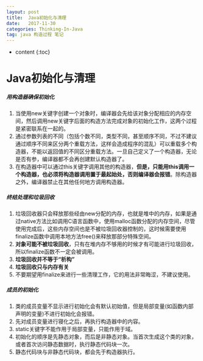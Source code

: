 ```yaml
---
layout: post
title:  Java初始化与清理
date:   2017-11-30
categories: Thinking-In-Java
tag: java 构造过程 笔记
---
```


* content
{:toc}


# Java初始化与清理

##### 用构造器确保初始化
1. 当使用new关键字创建一个对象时，编译器会先给该对象分配相应的内存空间，然后调用new关键字后面的构造方法完成对象的初始化工作，这两个过程是紧密联系在一起的。  
2. 通过参数列表的不同（包括个数不同，类型不同，甚至顺序不同，不过不建议通过顺序不同来区分两个重载方法，这样会造成程序的混乱）可以重载多个构造器，不能以返回值的不同区分重载方法。一旦自己定义了一个构造器，无论是否有参，编译器都不会再创建默认构造器了。  
3. 在构造器中可以通过this关键字调用其他的构造器，<strong>但是，只能用this调用一个构造器，也必须将构造器调用置于最起始处，否则编译器会报错</strong>。除构造器之外，编译器禁止在其他任何地方调用构造器。

##### 终结处理和垃圾回收
1. 垃圾回收器只会释放那些经由new分配的内存，也就是堆中的内存，如果是通过native方法比如调用C语言函数中，使用malloc函数分配的内存空间，尽管使用完成后，这些内存空间也是不被垃圾回收器控制的，这时候需要使用finalize函数中调用本地方法free()来释放那部分特殊空间。
2. <strong>对象可能不被垃圾回收</strong>，只有在堆内存不够用的时候才有可能进行垃圾回收，所以finalize函数不一定会被调用。
3. <strong>垃圾回收并不等于“析构”</strong>
4. <strong>垃圾回收只与内存有关</strong>
5. 不要期望用finalize来进行一些清理工作，它的用法非常晦涩，不建议使用。

##### 成员的初始化
1. 类的成员变量不显示进行初始化会有默认初始值，但是局部变量(如函数内部声明的变量)不进行初始化会报错。
2. 先对成员变量进行寝化之后，再执行构造器中的内容。
3. static关键字不能作用于局部变量，只能作用于域。
4. 初始化的顺序是先静态对象，而后是非静态对象。当首次生成这个类的对象，或者首次访问静态数据时，执行静态代码块一次。
5. 静态代码块与非静态代码块，都会先于构造器执行。
